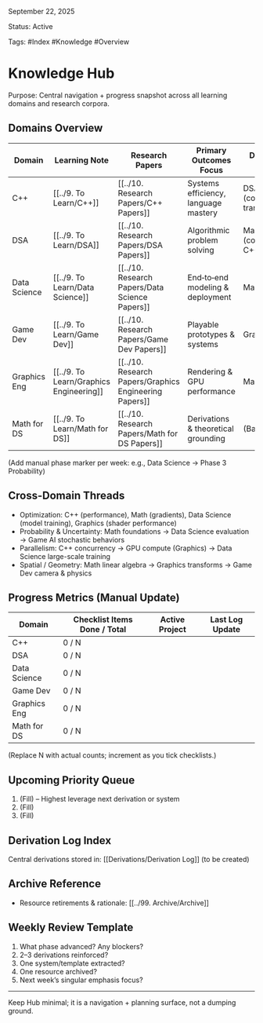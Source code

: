 September 22, 2025

Status: Active

Tags: #Index #Knowledge #Overview

# Knowledge Hub

Purpose: Central navigation + progress snapshot across all learning domains and research corpora.

## Domains Overview
| Domain | Learning Note | Research Papers | Primary Outcomes Focus | Dependency Inputs | Current Phase (Manual) |
|--------|---------------|-----------------|------------------------|-------------------|------------------------|
| C++ | [[../9. To Learn/C++]] | [[../10. Research Papers/C++ Papers]] | Systems efficiency, language mastery | DSA, Math (concept translation) | |
| DSA | [[../9. To Learn/DSA]] | [[../10. Research Papers/DSA Papers]] | Algorithmic problem solving | Math (combinatorics), C++ | |
| Data Science | [[../9. To Learn/Data Science]] | [[../10. Research Papers/Data Science Papers]] | End‑to‑end modeling & deployment | Math, DSA | |
| Game Dev | [[../9. To Learn/Game Dev]] | [[../10. Research Papers/Game Dev Papers]] | Playable prototypes & systems | Graphics, DSA | |
| Graphics Eng | [[../9. To Learn/Graphics Engineering]] | [[../10. Research Papers/Graphics Engineering Papers]] | Rendering & GPU performance | Math, C++ | |
| Math for DS | [[../9. To Learn/Math for DS]] | [[../10. Research Papers/Math for DS Papers]] | Derivations & theoretical grounding | (Base) | |

(Add manual phase marker per week: e.g., Data Science → Phase 3 Probability)

## Cross-Domain Threads
- Optimization: C++ (performance), Math (gradients), Data Science (model training), Graphics (shader performance)
- Probability & Uncertainty: Math foundations → Data Science evaluation → Game AI stochastic behaviors
- Parallelism: C++ concurrency → GPU compute (Graphics) → Data Science large-scale training
- Spatial / Geometry: Math linear algebra → Graphics transforms → Game Dev camera & physics

## Progress Metrics (Manual Update)
| Domain | Checklist Items Done / Total | Active Project | Last Log Update |
|--------|-----------------------------|---------------|-----------------|
| C++ | 0 / N | | |
| DSA | 0 / N | | |
| Data Science | 0 / N | | |
| Game Dev | 0 / N | | |
| Graphics Eng | 0 / N | | |
| Math for DS | 0 / N | | |

(Replace N with actual counts; increment as you tick checklists.)

## Upcoming Priority Queue
1. (Fill) – Highest leverage next derivation or system
2. (Fill)
3. (Fill)

## Derivation Log Index
Central derivations stored in: [[Derivations/Derivation Log]] (to be created)

## Archive Reference
- Resource retirements & rationale: [[../99. Archive/Archive]]

## Weekly Review Template
1. What phase advanced? Any blockers?
2. 2–3 derivations reinforced?
3. One system/template extracted?
4. One resource archived?
5. Next week’s singular emphasis focus?

---
Keep Hub minimal; it is a navigation + planning surface, not a dumping ground.
